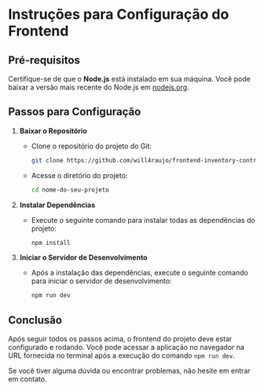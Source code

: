 # Instruções para Configuração do Frontend

## Pré-requisitos

Certifique-se de que o **Node.js** está instalado em sua máquina. Você pode baixar a versão mais recente do Node.js em [nodejs.org](https://nodejs.org/).

## Passos para Configuração

1. **Baixar o Repositório**
   - Clone o repositório do projeto do Git:
     ```bash
     git clone https://github.com/will4raujo/frontend-inventory-control.git
     ```
   - Acesse o diretório do projeto:
     ```bash
     cd nome-do-seu-projeto
     ```

2. **Instalar Dependências**
   - Execute o seguinte comando para instalar todas as dependências do projeto:
     ```bash
     npm install
     ```

3. **Iniciar o Servidor de Desenvolvimento**
   - Após a instalação das dependências, execute o seguinte comando para iniciar o servidor de desenvolvimento:
     ```bash
     npm run dev
     ```

## Conclusão

Após seguir todos os passos acima, o frontend do projeto deve estar configurado e rodando. Você pode acessar a aplicação no navegador na URL fornecida no terminal após a execução do comando `npm run dev`.

Se você tiver alguma dúvida ou encontrar problemas, não hesite em entrar em contato.